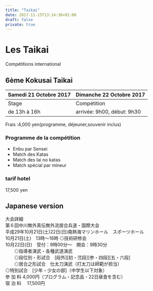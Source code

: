```yaml
---
title: "Taikai"
date: 2017-11-15T13:14:36+01:00
draft: false
private: true
---
```


# Les Taikai

Compétitions international

## 6ème Kokusai Taikai

|Samedi 21 Octobre 2017 | Dimanche  22 Octobre 2017 |
|-----------------------|---------------------------|
|Stage                  |Compétition                |
|de 13h à 16h           |arrivée: 9h00, début: 9h30 |
 
Frais :4,000 yen(programme, déjeuner,souvenir inclus)

### Programme de la compétition

* Enbu par Sensei
* Match des Katas
* Match des Iai no katas
* Match spécial par mineur

### tarif hotel
 17,500 yen
 
## Japanese version

大会詳細   
第６回中川無外真伝無外流居合兵道・国際大会    
平成29年10月21日(土)22日(日)南熱海マリンホール　スポーツホール   
10月21日(土)　13時～16時   ◎技術研修会    
10月22日(日)　受付：9時00分～　開会：9時30分    
　　◎指導者演武・各種武道演武   
　　◎段位別・形試合　[段外][初・弐段][参・四段][五・六段]   
　　◎居合之形試合　仕太刀演武（打太刀は師範が担当）    
     ◎特別試合　[少年・少女の部]（中学生以下対象）    
参 加 料    4,000円（プログラム・記念品・22日昼食を含む）    
宿 泊 料 　17,500円

